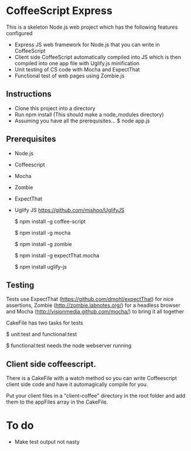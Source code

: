 # CoffeeScript Express

This is a skeleton Node.js web project which has the following features configured

- Express JS web framework for Node.js that you can write in CoffeeScript
- Client side CoffeeScript automatically compiled into JS which is then compiled into one app file with Uglify.js minification
- Unit testing of CS code with Mocha and ExpectThat
- Functional test of web pages using Zombie.js

## Instructions
- Clone this project into a directory
- Run npm install (This should make a node_modules directory)
- Assuming you have all the prerequisites...
	$ node app.js

## Prerequisites
- Node.js 
- Coffeescript
- Mocha
- Zombie
- ExpectThat
- Uglify JS https://github.com/mishoo/UglifyJS

	$ npm install -g coffee-script

	$ npm install -g mocha

	$ npm install -g zombie

	$ npm install -g expectThat.mocha
	
	$ npm install uglify-js

## Testing
Tests use ExpectThat (https://github.com/dmohl/expectThat) for nice assertions, Zombie (http://zombie.labnotes.org/) for a headless browser and Mocha (http://visionmedia.github.com/mocha/) to bring it all together

CakeFile has two tasks for tests

$ unit:test and functional:test

$ functional:test needs the node webserver running

## Client side coffeescript. 
There is a CakeFile with a watch method so you can write Coffeescript client side code and have it automagically compile for you.

Put your client files in a "client-coffee" directory in the root folder and add them to the appFiles array in the CakeFile.

##

# To do
- Make test output not nasty